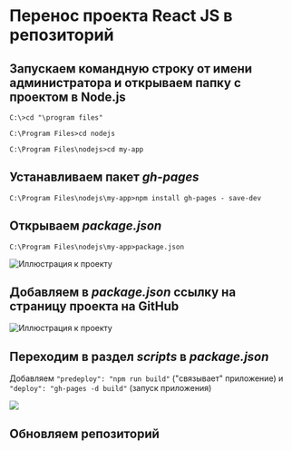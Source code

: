 # Перенос проекта React JS в репозиторий

## Запускаем командную строку от имени администратора и открываем папку с проектом в Node.js

`C:\>cd "\program files"`

`C:\Program Files>cd nodejs`

`C:\Program Files\nodejs>cd my-app`

## Устанавливаем пакет *gh-pages* 

`C:\Program Files\nodejs\my-app>npm install gh-pages - save-dev`

## Открываем *package.json*

`C:\Program Files\nodejs\my-app>package.json`

![Иллюстрация к проекту](https://sun9-10.userapi.com/impg/09lsUMuS772qbS0gXAeJ9_l-iIHBU-dJmvgJcA/O2Ul0up6u0Y.jpg?size=655x382&quality=96&sign=996182cc7519c4a457768ef48e6011a6&type=album)

## Добавляем в *package.json* ссылку на страницу проекта на GitHub

![Иллюстрация к проекту](https://sun9-11.userapi.com/impg/SCO4CiholHWpz86nBsVBnRND6PdjW0FZrLhOyA/ET9J37zYTG4.jpg?size=712x397&quality=96&sign=c9317aa70eb3e734a713483bf5e2911a&type=album)

## Переходим в раздел *scripts* в *package.json*

Добавляем `"predeploy": "npm run build"` ("связывает" приложение) и `"deploy": "gh-pages -d build"` (запуск приложения)

![](https://sun9-16.userapi.com/impg/wzhAYnjrl-z68_yCk77JsszMNAzRMf2jYusGcQ/gAfabc5pGMI.jpg?size=567x189&quality=96&sign=5c5f90aa6adb5b4df5f23ade0ab85b1b&type=album)

## Обновляем репозиторий
